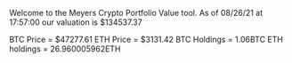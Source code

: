 Welcome to the Meyers Crypto Portfolio Value tool. 
As of 08/26/21 at 17:57:00 our valuation is $134537.37 

BTC Price = $47277.61
 ETH Price = $3131.42
BTC Holdings = 1.06BTC
 ETH holdings = 26.960005962ETH 
